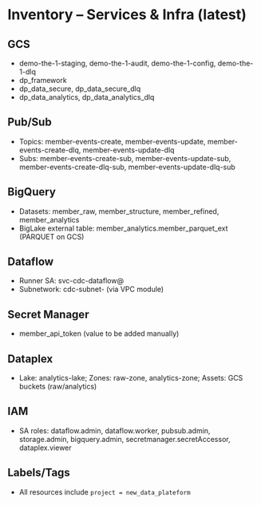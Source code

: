 # Inventory – Services & Infra (latest)

## GCS
- demo-the-1-staging, demo-the-1-audit, demo-the-1-config, demo-the-1-dlq
- dp_framework
- dp_data_secure, dp_data_secure_dlq
- dp_data_analytics, dp_data_analytics_dlq

## Pub/Sub
- Topics: member-events-create, member-events-update, member-events-create-dlq, member-events-update-dlq
- Subs: member-events-create-sub, member-events-update-sub, member-events-create-dlq-sub, member-events-update-dlq-sub

## BigQuery
- Datasets: member_raw, member_structure, member_refined, member_analytics
- BigLake external table: member_analytics.member_parquet_ext (PARQUET on GCS)

## Dataflow
- Runner SA: svc-cdc-dataflow@<project>
- Subnetwork: cdc-subnet-<region> (via VPC module)

## Secret Manager
- member_api_token (value to be added manually)

## Dataplex
- Lake: analytics-lake; Zones: raw-zone, analytics-zone; Assets: GCS buckets (raw/analytics)

## IAM
- SA roles: dataflow.admin, dataflow.worker, pubsub.admin, storage.admin, bigquery.admin, secretmanager.secretAccessor, dataplex.viewer

## Labels/Tags
- All resources include `project = new_data_plateform`

